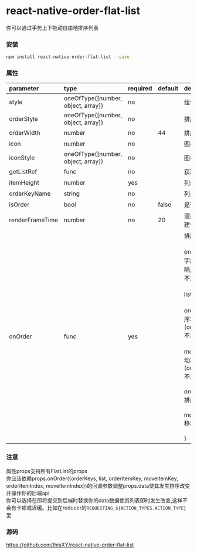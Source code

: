 # react-native-order-flat-list
你可以通过手势上下拖动自由地排序列表

### 安装

```bash
npm install react-native-order-flat-list --save
```

### 属性

| parameter              | type                                       | required | default | description                                                                                                                                                                                                                        
| :--------------------- | :----------------------------------------- | :------- | :-------| :--------------------------------------------------------------------------------------------------------------------------------------------------------------------------------------------------------------------------
| style                  | oneOfType([number, object, array])         | no       |         | 组件样式                                                                                                                                                                                                                     
| orderStyle             | oneOfType([number, object, array])         | no       |         | 排序样式                                                                                                                                                                                                                   
| orderWidth             | number                                     | no       | 44      | 排序按钮宽    
| icon                   | number                                     | no       |         | 图标
| iconStyle              | oneOfType([number, object, array])         | no       |         | 图标样式
| getListRef             | func                                       | no       |         | 获取列表ref
| itemHeight             | number                                     | yes      |         | 列表项高度
| orderKeyName           | string                                     | no       |         | 列表排序字段
| isOrder                | bool                                       | no       | false   | 是否排序
| renderFrameTime        | number                                     | no       | 20      | 渲染帧时间(ms;不建议太大或太小)
| onOrder                | func                                       | yes      |         | 排序 {<br><br>orderKeys: 排序字段(,分隔;orderKeyName不为空时有值),<br><br>list: 列表,<br><br>orderItemKey: 排序项字段(orderKeyName不为空时有值),<br><br>moveItemKey: 移动项字段(orderKeyName不为空时有值),<br><br>orderItemIndex: 排序项位置,<br><br>moveItemIndex: 移动项位置<br><br>}                                                                                                                                                                                                      

### 注意
属性props支持所有FlatList的props
<br>
你应该依赖props.onOrder({orderKeys, list, orderItemKey, moveItemKey, orderItemIndex, moveItemIndex})的回调参数调整props.data使其发生排序改变并操作你的后端api
<br>
你可以选择在即将提交到后端时替换你的data数据使其列表即时发生改变,这样不会有卡顿或迟缓。比如在reducer的`REQUESTING_${ACTION_TYPES.ACTION_TYPE}`里

### 源码

https://github.com/thisXY/react-native-order-flat-list
